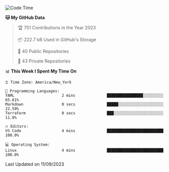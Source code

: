 <!--START_SECTION:waka-->
![Code Time](http://img.shields.io/badge/Code%20Time-203%20hrs%2047%20mins-blue)

**🐱 My GitHub Data** 

> 🏆 751 Contributions in the Year 2023
 > 
> 📦 222.7 kB Used in GitHub's Storage 
 > 
> 📜 40 Public Repositories 
 > 
> 🔑 43 Private Repositories  
 > 
📊 **This Week I Spent My Time On** 

```text
⌚︎ Time Zone: America/New_York

💬 Programming Languages: 
YAML                     2 mins              ████████████████░░░░░░░░░   65.61% 
Markdown                 0 secs              █████░░░░░░░░░░░░░░░░░░░░   22.59% 
Terraform                0 secs              ███░░░░░░░░░░░░░░░░░░░░░░   11.8%

🔥 Editors: 
VS Code                  4 mins              █████████████████████████   100.0%

💻 Operating System: 
Linux                    4 mins              █████████████████████████   100.0%

```


 Last Updated on 11/09/2023
<!--END_SECTION:waka-->